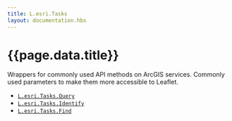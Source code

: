 ```yaml
---
title: L.esri.Tasks
layout: documentation.hbs
---
```


# {{page.data.title}}

Wrappers for commonly used API methods on ArcGIS services. Commonly used parameters to make them more accessible to Leaflet.

* [`L.esri.Tasks.Query`]({{assets}}api-reference/tasks/query.html)
* [`L.esri.Tasks.Identify`]({{assets}}api-reference/tasks/identify.html)
* [`L.esri.Tasks.Find`]({{assets}}api-reference/tasks/find.html)
